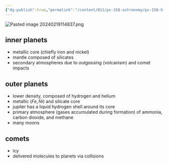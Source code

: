 ```yaml
---
{"dg-publish":true,"permalink":"/content/011/px-158-astronomy/px-158-h-the-solar-system-and-exoplantes/px-158-h3-planets/","noteIcon":"1","created":"2024-11-25T10:50:32.000+00:00","updated":"2024-11-26T20:13:52.483+00:00"}
---
```


![Pasted image 20240219114837.png](/img/user/pics/Pasted%20image%2020240219114837.png)
## inner planets
- metallic core (chiefly iron and nickel)
- mantle composed of silicates
- secondary atmospheres due to *outgassing* (volcanism) and comet impacts
## outer planets
- lower density, composed of hydrogen and helium
- metallic ($Fe,\, Ni$) and silicate core
- jupiter has a liquid hydrogen shell around its core
- primary atmosphere (gases accumulated during formation) of ammonia, carbon dioxide, and methane
- many moons
## comets
- icy
- delivered molecules to planets via collisions